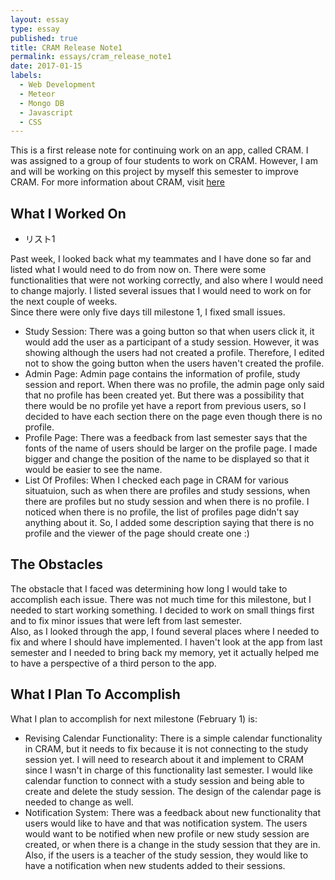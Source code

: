 ```yaml
---
layout: essay
type: essay
published: true
title: CRAM Release Note1
permalink: essays/cram_release_note1
date: 2017-01-15
labels:
  - Web Development
  - Meteor
  - Mongo DB
  - Javascript
  - CSS
---
```


This is a first release note for continuing work on an app, called CRAM.  I was assigned to a group of four students to work on CRAM.  However, I am and will be working on this project by myself this semester to improve CRAM. For more information about CRAM, visit [here](https://cram-colleague.github.io)

## What I Worked On 

* リスト1

Past week, I looked back what my teammates and I have done so far and listed what I would need to do from now on.  There were some functionalities that were not working correctly, and also where I would need to change majorly.  I listed several issues that I would need to work on for the next couple of weeks.  
Since there were only five days till milestone 1, I fixed small issues.  
*  Study Session: There was a going button so that when users click it, it would add the user as a participant of a study session. However, it was showing although the users had not created a profile. Therefore, I edited not to show the going button when the users haven't created the profile.  
*  Admin Page: Admin page contains the information of profile, study session and report. When there was no profile, the admin page only said that no profile has been created yet.  But there was a possibility that there would be no profile yet have a report from previous users, so I decided to have each section there on the page even though there is no profile.  
*  Profile Page: There was a feedback from last semester says that the fonts of the name of users should be larger on the profile page.  I made bigger and change the position of the name to be displayed so that it would be easier to see the name.  
*  List Of Profiles: When I checked each page in CRAM for various situatuion, such as when there are profiles and study sessions, when there are profiles but no study session and when there is no profile.  I noticed when there is no profile, the list of profiles page didn't say anything about it.  So, I added some description saying that there is no profile and the viewer of the page should create one :)

## The Obstacles

The obstacle that I faced was determining how long I would take to accomplish each issue.  There was not much time for this milestone, but I needed to start working something.  I decided to work on small things first and to fix minor issues that were left from last semester.  
Also, as I looked through the app, I found several places where I needed to fix and where I should have implemented.  I haven't look at the app from last semester and I needed to bring back my memory, yet it actually helped me to have a perspective of a third person to the app.

## What I Plan To Accomplish

What I plan to accomplish for next milestone (February 1) is:  
* Revising Calendar Functionality: There is a simple calendar functionality in CRAM, but it needs to fix because it is not connecting to the study session yet.  I will need to research about it and implement to CRAM since I wasn't in charge of this functionality last semester.  I would like calendar function to connect with a study session and being able to create and delete the study session.  The design of the calendar page is needed to change as well.  
* Notification System: There was a feedback about new functionality that users would like to have and that was notification system.  The users would want to be notified when new profile or new study session are created, or when there is a change in the study session that they are in.  Also, if the users is a teacher of the study session, they would like to have a notification when new students added to their sessions.  



